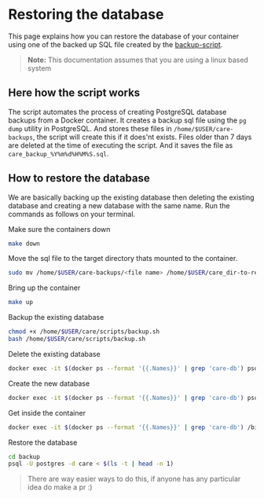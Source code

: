 # Restoring the database
This page explains how you can restore the database of your container using one of 
the backed up SQL file created by the [backup-script](https://github.com/dumbstertruck3/care/blob/docker_backup/scripts/backup.sh).
> **Note:** This documentation assumes that you are using a linux based system
## Here how the script works
The script automates the process of creating PostgreSQL database backups from
a Docker container. It creates a backup sql file using the `pg dump` utility in PostgreSQL.
And stores these files in `/home/$USER/care-backups`, the script will create this if it does'nt exists. Files older than 7 days are deleted at
the time of executing the script. And it saves the file as `care_backup_%Y%m%d%H%M%S.sql`.

## How to restore the database
We are basically backing up the existing database then deleting the existing database and creating a new database with the same name. Run the commands as follows on your terminal.

Make sure the containers down
```bash
make down
```
Move the sql file to the target directory thats mounted to the container.
```bash
sudo mv /home/$USER/care-backups/<file name> /home/$USER/care_dir-to-read
```
Bring up the container
```bash
make up
```
Backup the existing database
```bash
chmod +x /home/$USER/care/scripts/backup.sh
bash /home/$USER/care/scripts/backup.sh
```
Delete the existing database
```bash
docker exec -it $(docker ps --format '{{.Names}}' | grep 'care-db') psql -U postgres -c "CREATE DATABASE care;"
```
Create the new database
```bash
docker exec -it $(docker ps --format '{{.Names}}' | grep 'care-db') psql -U postgres -c "CREATE DATABASE care;"
```
Get inside the container
```bash
docker exec -it $(docker ps --format '{{.Names}}' | grep 'care-db') /bin/bash
```
Restore the database
```bash
cd backup
psql -U postgres -d care < $(ls -t | head -n 1)
```
> There are way easier ways to do this, if anyone has any particular idea do make a pr :)
